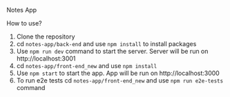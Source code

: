 Notes App

How to use?

1. Clone the repository
2. cd  `notes-app/back-end`  and use `npm install` to install packages
3. Use `npm run dev` command to start the server. Server will be run on http://localhost:3001
4. cd `notes-app/front-end_new` and use `npm install`
5. Use `npm start` to start the app. App will be run on http://localhost:3000
6. To run e2e tests cd `notes-app/front-end_new` and use `npm run e2e-tests` command
